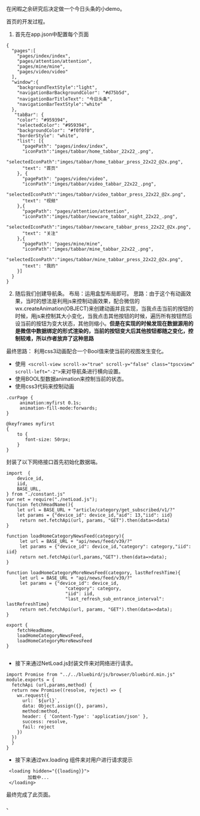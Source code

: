 在闲暇之余研究后决定做一个今日头条的小demo。

首页的开发过程。

1. 首先在app.json中配置每个页面
```
{
  "pages":[
    "pages/index/index",
    "pages/attention/attention",
    "pages/mine/mine",
    "pages/video/video"
  ],
  "window":{
    "backgroundTextStyle":"light",
    "navigationBarBackgroundColor": "#d75b5d",
    "navigationBarTitleText": "今日头条",
    "navigationBarTextStyle":"white"
  },
   "tabBar": {
    "color": "#959394",
    "selectedColor": "#959394",
    "backgroundColor": "#f0f0f0",
    "borderStyle": "white",
    "list": [{
      "pagePath": "pages/index/index",
      "iconPath":"imges/tabbar/home_tabbar_22x22_.png",
      "selectedIconPath":"imges/tabbar/home_tabbar_press_22x22_@2x.png",
      "text": "首页"
    }, {
      "pagePath": "pages/video/video",
      "iconPath":"imges/tabbar/video_tabbar_22x22_.png",
      "selectedIconPath":"imges/tabbar/video_tabbar_press_22x22_@2x.png",
      "text": "视频"
    },{
      "pagePath": "pages/attention/attention",
      "iconPath":"imges/tabbar/newcare_tabbar_night_22x22_.png",
      "selectedIconPath":"imges/tabbar/newcare_tabbar_press_22x22_@2x.png",
      "text": "关注"
    },{
      "pagePath": "pages/mine/mine",
      "iconPath":"imges/tabbar/mine_tabbar_22x22_.png",
      "selectedIconPath":"imges/tabbar/mine_tabbar_press_22x22_@2x.png",
      "text": "我的"
    }]
  }
}
```

2. 随后我们创建导航条。
布局：运用盒型布局即可。
思路：由于这个有动画效果，当时的想法是利用js来控制动画效果，配合微信的wx.createAnimation(OBJECT)来创建动画并且实现，当我点击当前的按钮的时候，用js来控制其大小变化，当我点击其他按钮的时候，遍历所有按钮然后设当前的按钮为变大状态，其他则缩小。**但是在实现的时候发现在数据源用的是微信中数据绑定的形式渲染的，当前的按钮变大后其他按钮都随之变化，控制较难，所以作者放弃了这种思路**

  最终思路： 利用css3动画配合一个Bool值来使当前的视图发生变化。

  +  使用``` <scroll-view scroll-x="true" scroll-y="false" class="tpscview" scroll-left="-2">```来对导航条进行横向设置。
  + 使用BOOL型数据animation来控制当前的状态。
   + 使用css3代码来控制动画

```
.curPage {
     animation:myfirst 0.1s;
     animation-fill-mode:forwards;
}

@keyframes myfirst
{
	to {
       font-size: 50rpx;
    }
}
```


封装了以下网络接口首先初始化数据端。

```
import  {
    device_id,
    iid,
    BASE_URL,
} from "./constant.js"
var net = require("./netLoad.js");
function fetchHeadName(){
    let url = BASE_URL + "article/category/get_subscribed/v1/?"
    let params = {"device_id": device_id,"aid": 13,"iid": iid}
     return net.fetchApi(url, params, "GET").then(data=>data)
}

function loadHomeCategoryNewsFeed(category){
     let url = BASE_URL + "api/news/feed/v39/?"
     let params = {"device_id": device_id,"category": category,"iid": iid}
     return net.fetchApi(url,params,"GET").then(data=>data);
}

function loadHomeCategoryMoreNewsFeed(category, lastRefreshTime){
     let url = BASE_URL + "api/news/feed/v39/?"
     let params = {"device_id": device_id,
                      "category": category,
                      "iid": iid,
                      "last_refresh_sub_entrance_interval": lastRefreshTime}
     return net.fetchApi(url, params, "GET").then(data=>data);
}

export {
    fetchHeadName,
    loadHomeCategoryNewsFeed,
    loadHomeCategoryMoreNewsFeed
} 


```
+ 接下来通过NetLoad.js封装文件来对网络进行请求。
```
import Promise from "../../bluebird/js/browser/bluebird.min.js"
module.exports = {
  fetchApi (url,params,method) {
  return new Promise((resolve, reject) => {
    wx.request({
      url: `${url}`,
      data: Object.assign({}, params),
      method:method,
      header: { 'Content-Type': 'application/json' },
      success: resolve,
      fail: reject
    })
  })
  }
}
```
+ 接下来通过wx.loading 组件来对用户进行请求提示
```
 <loading hidden="{{loading}}">
        加载中...
 </loading>
```
最终完成了此页面。

、
